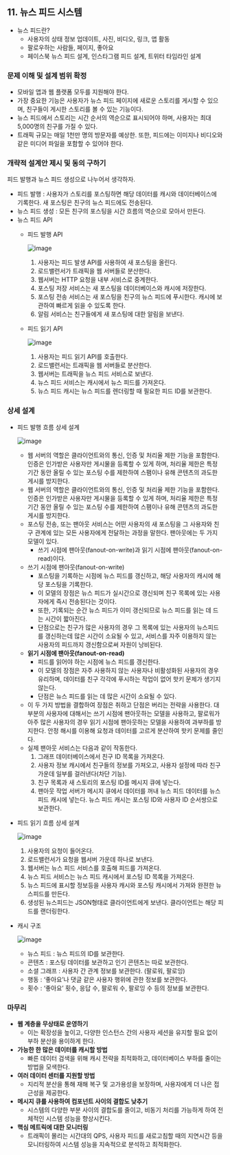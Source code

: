 ## 11. 뉴스 피드 시스템

- 뉴스 피드란?
    - 사용자의 상태 정보 업데이트, 사진, 비디오, 링크, 앱 활동
    - 팔로우하는 사람들, 페이지, 좋아요
    - 페이스북 뉴스 피드 설계, 인스타그램 피드 설계, 트위터 타임라인 설계

### 문제 이해 및 설계 범위 확정

- 모바일 앱과 웹 플랫폼 모두를 지원해야 한다.
- 가장 중요한 기능은 사용자가 뉴스 피드 페이지에 새로운 스토리를 게시할 수 있으며, 친구들이 게시한 스토리를 볼 수 있는 기능이다.
- 뉴스 피드에서 스토리는 시간 순서의 역순으로 표시되어야 하며, 사용자는 최대 5,000명의 친구를 가질 수 있다.
- 트래픽 규모는 매일 1천만 명의 방문자를 예상한. 또한, 피드에는 이미지나 비디오와 같은 미디어 파일을 포함할 수 있어야 한다.

### 개략적 설계안 제시 및 동의 구하기

피드 발행과 뉴스 피드 생성으로 나누어서 생각하자.

- 피드 발행 : 사용자가 스토리를 포스팅하면 해당 데이터를 캐시와 데이터베이스에 기록한다. 새 포스팅은 친구의 뉴스 피드에도 전송된다.
- 뉴스 피드 생성 : 모든 친구의 포스팅을 시간 흐름의 역순으로 모아서 만든다.
- 뉴스 피드 API
    - 피드 발행 API
        
        ![image](https://github.com/taeyun1215/BookReview/assets/65766105/548845a0-aeaa-489f-86d8-f2b5e2c43661)

        1. 사용자는 피드 발생 API를 사용하여 새 포스팅을 올린다.
        2. 로드밸런서가 트래픽을 웹 서버들로 분산한다.
        3. 웹서버는 HTTP 요청을 내부 서비스로 중계한다.
        4. 포스팅 저장 서비스는 새 포스팅을 데이터베이스와 캐시에 저장한다.
        5. 포스팅 전송 서비스는 새 포스팅을 친구의 뉴스 피드에 푸시한다. 캐시에 보관하여 빠르게 읽을 수 있도록 한다.
        6. 알림 서비스는 친구들에게 새 포스팅에 대한 알림을 보낸다.
    - 피드 읽기 API
        
        ![image](https://github.com/taeyun1215/BookReview/assets/65766105/e7ed9f1a-cf0e-4bb1-be04-f44b145cde73)
        
        1. 사용자는 피드 읽기 API를 호출한다.
        2. 로드밸런서는 트래픽을 웹 서버들로 분산한다.
        3. 웹서버는 트래픽을 뉴스 피드 서비스로 보낸다.
        4. 뉴스 피드 서비스는 캐시에서 뉴스 피드를 가져온다.
        5. 뉴스 피드 캐시는 뉴스 피드를 렌더링할 때 필요한 피드 ID를 보관한다.

### 상세 설계

- 피드 발행 흐름 상세 설계
    
    ![image](https://github.com/taeyun1215/BookReview/assets/65766105/11429491-b9af-4817-9693-3cac8c1cd44f)
    
    - 웹 서버의 역할은 클라이언트와의 통신, 인증 및 처리율 제한 기능을 포함한다. 인증은 인가받은 사용자만 게시물을 등록할 수 있게 하며, 처리율 제한은 특정 기간 동안 올릴 수 있는 포스팅 수를 제한하여 스팸이나 유해 콘텐츠의 과도한 게시를 방지한다.
    - 웹 서버의 역할은 클라이언트와의 통신, 인증 및 처리율 제한 기능을 포함한다. 인증은 인가받은 사용자만 게시물을 등록할 수 있게 하며, 처리율 제한은 특정 기간 동안 올릴 수 있는 포스팅 수를 제한하여 스팸이나 유해 콘텐츠의 과도한 게시를 방지한다.
    - 포스팅 전송, 또는 팬아웃 서비스는 어떤 사용자의 새 포스팅을 그 사용자와 친구 관계에 있는 모든 사용자에게 전달하는 과정을 말한다. 팬아웃에는 두 가지 모델이 있다.
        - 쓰기 시점에 팬아웃(fanout-on-write)과 읽기 시점에 팬아웃(fanout-on-read)이다.
    - 쓰기 시점에 팬아웃(fanout-on-write)
        - 포스팅을 기록하는 시점에 뉴스 피드를 갱신하고, 해당 사용자의 캐시에 해당 포스팅을 기록한다.
        - 이 모델의 장점은 뉴스 피드가 실시간으로 갱신되며 친구 목록에 있는 사용자에게 즉시 전송된다는 것이다.
        - 또한, 기록되는 순간 뉴스 피드가 이미 갱신되므로 뉴스 피드를 읽는 데 드는 시간이 짧아진다.
        - 단점으로는 친구가 많은 사용자의 경우 그 목록에 있는 사용자의 뉴스피드를 갱신하는데 많은 시간이 소요될 수 있고, 서비스를 자주 이용하지 않는 사용자의 피드까지 갱신함으로써 자원이 낭비된다.
    - **읽기 시점에 팬아웃(fanout-on-read)**
        - 피드를 읽어야 하는 시점에 뉴스 피드를 갱신한다.
        - 이 모델의 장점은 자주 사용하지 않는 사용자나 비활성화된 사용자의 경우 유리하며, 데이터를 친구 각각에 푸시하는 작업이 없어 핫키 문제가 생기지 않는다.
        - 단점은 뉴스 피드를 읽는 데 많은 시간이 소요될 수 있다.
    - 이 두 가지 방법을 결합하여 장점은 취하고 단점은 버리는 전략을 사용한다. 대부분의 사용자에 대해서는 쓰기 시점에 팬아웃하는 모델을 사용하고, 팔로워가 아주 많은 사용자의 경우 읽기 시점에 팬아웃하는 모델을 사용하여 과부하를 방지한다. 안정 해시를 이용해 요청과 데이터를 고르게 분산하여 핫키 문제를 줄인다.
    - 실제 팬아웃 서비스는 다음과 같이 작동한다.
        1. 그래프 데이터베이스에서 친구 ID 목록을 가져온다.
        2. 사용자 정보 캐시에서 친구들의 정보를 가져오고, 사용자 설정에 따라 친구 가운데 일부를 걸러낸다(차단 기능).
        3. 친구 목록과 새 스토리의 포스팅 ID를 메시지 큐에 넣는다.
        4. 팬아웃 작업 서버가 메시지 큐에서 데이터를 꺼내 뉴스 피드 데이터를 뉴스 피드 캐시에 넣는다. 뉴스 피드 캐시는 포스팅 ID와 사용자 ID 순서쌍으로 보관한다.
- 피드 읽기 흐름 상세 설계
    
    ![image](https://github.com/taeyun1215/BookReview/assets/65766105/5f3e4637-9afc-4733-947d-9c89063a1c92)
    
    1. 사용자의 요청이 들어온다.
    2. 로드밸런서가 요청을 웹서버 가운데 하나로 보낸다.
    3. 웹서버는 뉴스 피드 서비스를 호출해 피드를 가져온다.
    4. 뉴스 피드 서비스는 뉴스 피드 캐시에서 포스팅 ID 목록을 가져온다.
    5. 뉴스 피드에 표시할 정보등을 사용자 캐시와 포스팅 캐시에서 가져와 완젼한 뉴스피드를 만든다.
    6. 생성된 뉴스피드는 JSON형태로 클라이언트에게 보낸다. 클라이언트는 해당 피드를 랜더링한다.
- 캐시 구조
    
    ![image](https://github.com/taeyun1215/BookReview/assets/65766105/da071701-3d86-49d5-b40c-5afc11665f84)
    
    - 뉴스 피드 : 뉴스 피드의 ID를 보관한다.
    - 콘텐츠 : 포스팅 데이터를 보관하고 인기 콘텐츠는 따로 보관한다.
    - 소셜 그래프 : 사용자 간 관계 정보를 보관한다. (팔로워, 팔로잉)
    - 행동 : ‘좋아요’나 댓글 같은 사용자 행위에 관한 정보를 보관한다.
    - 횟수 : ‘좋아요’ 횟수, 응답 수, 팔로워 수, 팔로잉 수 등의 정보를 보관한다.

### 마무리

- **웹 계층을 무상태로 운영하기**
    - 이는 확장성을 높이고, 다양한 인스턴스 간의 사용자 세션을 유지할 필요 없이 부하 분산을 용이하게 한다.
- **가능한 한 많은 데이터를 캐시할 방법**
    - 빠른 데이터 검색을 위해 캐시 전략을 최적화하고, 데이터베이스 부하를 줄이는 방법을 모색한다.
- **여러 데이터 센터를 지원할 방법**
    - 지리적 분산을 통해 재해 복구 및 고가용성을 보장하며, 사용자에게 더 나은 접근성을 제공한다.
- **메시지 큐를 사용하여 컴포넌트 사이의 결합도 낮추기**
    - 시스템의 다양한 부분 사이의 결합도를 줄이고, 비동기 처리를 가능하게 하여 전체적인 시스템 성능을 향상시킨다.
- **핵심 메트릭에 대한 모니터링**
    - 트래픽이 몰리는 시간대의 QPS, 사용자 피드를 새로고침할 때의 지연시간 등을 모니터링하여 시스템 성능을 지속적으로 분석하고 최적화한다.
